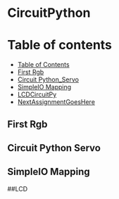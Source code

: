 # CircuitPython
Table of contents
=================
* [Table of Contents](#TableOfContents)
* [First Rgb](#First_Rgb)
* [Circuit Python_Servo](#CircuitPythonServo)
* [SimpleIO Mapping](#SimpleIO_Mapping)
* [LCDCircuitPy](#LCD)
* [NextAssignmentGoesHere](#NextAssignment)

## First Rgb



## Circuit Python Servo


## SimpleIO Mapping


##LCD
